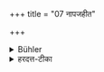 +++
title = "07 नापजहीत"

+++

<details><summary>Bühler</summary>

7. He shall not let go the vessel (with his left hand);
</details>

<details><summary>हरदत्त-टीका</summary>

## सूत्रम्
नापजहीत +++(=सव्यपाणिना न विमुञ्चेत्)+++ ७
## टिप्पनी
+++(अग्रे व्याख्यातम्।)+++
</details>
